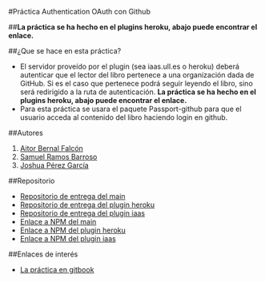 #Práctica Authentication OAuth con Github

##**La práctica se ha hecho en el plugins heroku, abajo puede encontrar el enlace.**

##¿Que se hace en esta práctica?

* El servidor proveído por el plugin (sea iaas.ull.es o heroku) deberá autenticar que el lector del libro pertenece a una organización dada de GitHub. Si es el caso que pertenece podrá seguir leyendo el libro, sino será redirigido a la ruta de autenticación. **La práctica se ha hecho en el plugins heroku, abajo puede encontrar el enlace.**
* Para esta práctica se usara el paquete Passport-github para que el usuario acceda al contenido del libro haciendo login en github.

##Autores

1. [Aitor Bernal Falcón](http://chinegua.github.io/)
2. [Samuel Ramos Barroso](http://losnen.github.io/)
3. [Joshua Pérez García](http://joshuape.github.io/)


##Repositorio

* [Repositorio de entrega del main](https://github.com/ULL-ESIT-SYTW-1617/crear-repositorio-en-github-aitor-joshua-samuel)
* [Repositorio de entrega del plugin heroku](https://github.com/ULL-ESIT-SYTW-1617/gitbook-start-heroku-aitor-joshua-samuel)
* [Repositorio de entrega del plugin iaas](https://github.com/ULL-ESIT-SYTW-1617/gitbook-start-iaas-ull-es-aitor-joshua-samuel)
* [Enlace a NPM del main](https://www.npmjs.com/package/gitbook-start-aitor-joshua-samuel)
* [Enlace a NPM del plugin heroku](https://www.npmjs.com/package/gitbook-start-heroku-aitor-joshua-samuel)
* [Enlace a NPM del plugin iaas](https://www.npmjs.com/package/gitbook-start-iaas-ull-es-aitor-joshua-samuel)

##Enlaces de interés
* [La práctica en gitbook](https://casianorodriguezleon.gitbooks.io/ull-esit-1617/content/practicas/practicaplugin.html)
